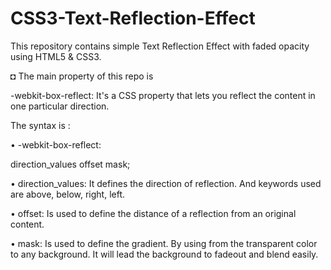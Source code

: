 # CSS3-Text-Reflection-Effect
This repository contains simple Text Reflection Effect with faded opacity using HTML5 & CSS3.

◘ The main property of this repo is

-webkit-box-reflect: It's a CSS property that lets you reflect the content in one particular direction.

The syntax is :

• -webkit-box-reflect:

  direction_values offset mask;
  
  
  • direction_values: It defines the direction of reflection. And keywords used are above, below, right, left.
  
  • offset: Is used to define the distance of a reflection from an original content.
  
  • mask: Is used to define the gradient. By using from the transparent color to any background. It will lead the background to fadeout and blend easily.

  
      
  
